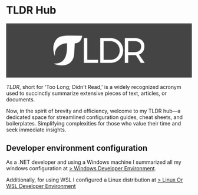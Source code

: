 # TLDR Hub

<img alt="Awesome GitHub Profile Readme" src="./.img/tldr-logo.jpg"> </img>

*TLDR*, short for 'Too Long; Didn't Read,' is a widely recognized acronym used to succinctly summarize extensive pieces of text, articles, or documents.

Now, in the spirit of brevity and efficiency, welcome to my TLDR hub—a dedicated space for streamlined configuration guides, cheat sheets, and boilerplates. Simplifying complexities for those who value their time and seek immediate insights.

## Developer environment configuration
As a .NET developer and using a Windows machine I summarized all my windows configuration at [> Windows Developer Environment](/win-developer-env/README.md).

Additionally, for using WSL I configured a Linux distribution at [> Linux Or WSL Developer Environment](/linux-developer-env/README.md)
